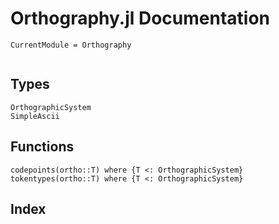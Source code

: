 # Orthography.jl Documentation
```@meta
CurrentModule = Orthography
```
```@contents
```
## Types
```@docs
OrthographicSystem
SimpleAscii
```

## Functions
```@docs
codepoints(ortho::T) where {T <: OrthographicSystem}
tokentypes(ortho::T) where {T <: OrthographicSystem}
```
## Index
```@index
```
